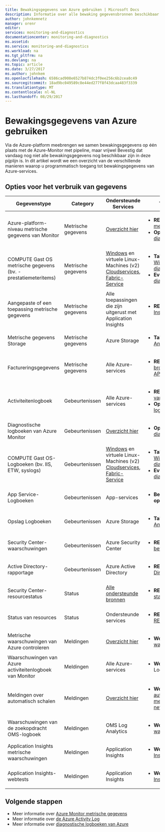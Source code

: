 ```yaml
---
title: Bewakingsgegevens van Azure gebruiken | Microsoft Docs
description: Informatie over alle bewaking gegevensbronnen beschikbaar zijn op Azure vandaag.
author: johnkemnetz
manager: orenr
editor: 
services: monitoring-and-diagnostics
documentationcenter: monitoring-and-diagnostics
ms.assetid: 
ms.service: monitoring-and-diagnostics
ms.workload: na
ms.tgt_pltfrm: na
ms.devlang: na
ms.topic: article
ms.date: 3/27/2017
ms.author: johnkem
ms.openlocfilehash: 6586cad908e6527b874dc3f0ee256c6b2cea8c49
ms.sourcegitcommit: 18ad9bc049589c8e44ed277f8f43dcaa483f3339
ms.translationtype: MT
ms.contentlocale: nl-NL
ms.lasthandoff: 08/29/2017
---
```

# <a name="consume-monitoring-data-from-azure"></a>Bewakingsgegevens van Azure gebruiken

Via de Azure-platform meebrengen we samen bewakingsgegevens op één plaats met de Azure-Monitor met pipeline, maar vrijwel Bevestig dat vandaag nog niet alle bewakingsgegevens nog beschikbaar zijn in deze pijplijn is. In dit artikel wordt we een overzicht van de verschillende manieren waarop u programmatisch toegang tot bewakingsgegevens van Azure-services.

## <a name="options-for-data-consumption"></a>Opties voor het verbruik van gegevens

| Gegevenstype | Category | Ondersteunde Services | Toegangsmethoden |
| --- | --- | --- | --- |
| Azure-platform-niveau metrische gegevens van Monitor | Metrische gegevens | [Overzicht hier](monitoring-supported-metrics.md) | <ul><li>**REST-API:** [Azure Monitor metrische API](https://docs.microsoft.com/rest/api/monitor/metrics)</li><li>**Opslag-blob of event hub:** [diagnostische instellingen](monitoring-overview-of-diagnostic-logs.md#resource-diagnostic-settings)</li></ul> |
| COMPUTE Gast OS metrische gegevens (bv. -prestatiemeteritems) | Metrische gegevens | [Windows](../virtual-machines-dotnet-diagnostics.md) en virtuele Linux-Machines (v2) [Cloudservices](../cloud-services/cloud-services-dotnet-diagnostics-trace-flow.md), [Fabric-Service](../service-fabric/service-fabric-diagnostics-how-to-monitor-and-diagnose-services-locally.md) | <ul><li>**Table Storage of blob:** [Windows of Linux Azure diagnostics](../cloud-services/cloud-services-dotnet-diagnostics-storage.md)</li><li>**Event hub:** [Windows Azure diagnostics](../event-hubs/event-hubs-streaming-azure-diags-data.md)</li></ul> |
| Aangepaste of een toepassing metrische gegevens | Metrische gegevens | Alle toepassingen die zijn uitgerust met Application Insights | <ul><li>**REST-API:** [Application Insights REST-API](https://dev.applicationinsights.io/reference)</li></ul> |
| Metrische gegevens Storage | Metrische gegevens | Azure Storage | <ul><li>**Table Storage:** [Storage Analytics](https://docs.microsoft.com/rest/api/storageservices/storage-analytics)</li></ul> |
| Factureringsgegevens | Metrische gegevens | Alle Azure-services | <ul><li>**REST-API:** [Azure brongebruik en RateCard API's](../billing/billing-usage-rate-card-overview.md)</li></ul> |
| Activiteitenlogboek | Gebeurtenissen | Alle Azure-services | <ul><li>**REST-API:** [gebeurtenissen van Azure controleren API](https://docs.microsoft.com/rest/api/monitor/events)</li><li>**Opslag-blob of event hub:** [logboek profiel](monitoring-overview-activity-logs.md#export-the-activity-log-with-a-log-profile)</li></ul> |
| Diagnostische logboeken van Azure Monitor | Gebeurtenissen | [Overzicht hier](monitoring-diagnostic-logs-schema.md) | <ul><li>**Opslag-blob of event hub:** [diagnostische instellingen](monitoring-overview-of-diagnostic-logs.md#resource-diagnostic-settings)</li></ul> |
| COMPUTE Gast OS-Logboeken (bv. IIS, ETW, syslogs) | Gebeurtenissen | [Windows](../virtual-machines-dotnet-diagnostics.md) en virtuele Linux-Machines (v2) [Cloudservices](../cloud-services/cloud-services-dotnet-diagnostics-trace-flow.md), [Fabric-Service](../service-fabric/service-fabric-diagnostics-how-to-monitor-and-diagnose-services-locally.md) | <ul><li>**Table Storage of blob:** [Windows of Linux Azure diagnostics](../cloud-services/cloud-services-dotnet-diagnostics-storage.md)</li><li>**Event hub:** [Windows Azure diagnostics](../event-hubs/event-hubs-streaming-azure-diags-data.md)</li></ul> |
| App Service-Logboeken | Gebeurtenissen | App-services | <ul><li>**Bestand, tabel of blob-opslag:** [Web-app diagnose](../app-service-web/web-sites-enable-diagnostic-log.md)</li></ul> |
| Opslag Logboeken | Gebeurtenissen | Azure Storage | <ul><li>**Table Storage:** [Storage Analytics](https://docs.microsoft.com/rest/api/storageservices/storage-analytics)</li></ul> |
| Security Center-waarschuwingen | Gebeurtenissen | Azure Security Center | <ul><li>**REST-API:** [beveiligingswaarschuwingen](https://msdn.microsoft.com/library/mt704050.aspx)</li></ul> |
| Active Directory-rapportage | Gebeurtenissen | Azure Active Directory | <ul><li>**REST-API:** [Azure Active Directory graph API](../active-directory/active-directory-reporting-api-getting-started.md)</li></ul> |
| Security Center-resourcestatus | Status | [Alle ondersteunde bronnen](https://msdn.microsoft.com/library/mt704041.aspx#Anchor_1) | <ul><li>**REST-API:** [beveiliging statussen](https://msdn.microsoft.com/library/mt704041.aspx)</li></ul> |
| Status van resources | Status | Ondersteunde services | <ul><li>**REST-API:** [resourcestatus REST-API](https://azure.microsoft.com/blog/reduce-troubleshooting-time-with-azure-resource-health/)</li></ul> |
| Metrische waarschuwingen van Azure controleren | Meldingen | [Overzicht hier](monitoring-supported-metrics.md) | <ul><li>**Webhook:** [Azure metrische waarschuwingen](insights-webhooks-alerts.md)</li></ul> |
| Waarschuwingen van Azure activiteitenlogboek van Monitor | Meldingen | Alle Azure-services | <ul><li>**Webhook:** Azure Activity Log waarschuwingen</li></ul> |
| Meldingen over automatisch schalen | Meldingen | [Overzicht hier](monitoring-overview-autoscale.md#supported-services-for-autoscale) | <ul><li>**Webhook:** [schema voor automatisch schalen melding webhook nettolading](insights-autoscale-to-webhook-email.md#autoscale-notification-webhook-payload-schema)</li></ul> |
| Waarschuwingen van de zoekopdracht OMS-logboek | Meldingen | OMS Log Analytics | <ul><li>**Webhook:** [Log Analytics-waarschuwingen](../log-analytics/log-analytics-alerts-actions.md#webhook-actions)</li></ul> |
| Application Insights metrische waarschuwingen | Meldingen | Application Insights | <ul><li>**Webhook:** [Application Insights-waarschuwingen](../application-insights/app-insights-alerts.md)</li></ul> |
| Application Insights-webtests | Meldingen | Application Insights | <ul><li>**Webhook:** [Application Insights-waarschuwingen](../application-insights/app-insights-alerts.md)</li></ul> |

## <a name="next-steps"></a>Volgende stappen

- Meer informatie over [Azure Monitor metrische gegevens](monitoring-overview-metrics.md)
- Meer informatie over [de Azure Activity Log](monitoring-overview-activity-logs.md)
- Meer informatie over [diagnostische logboeken van Azure](monitoring-overview-of-diagnostic-logs.md)
